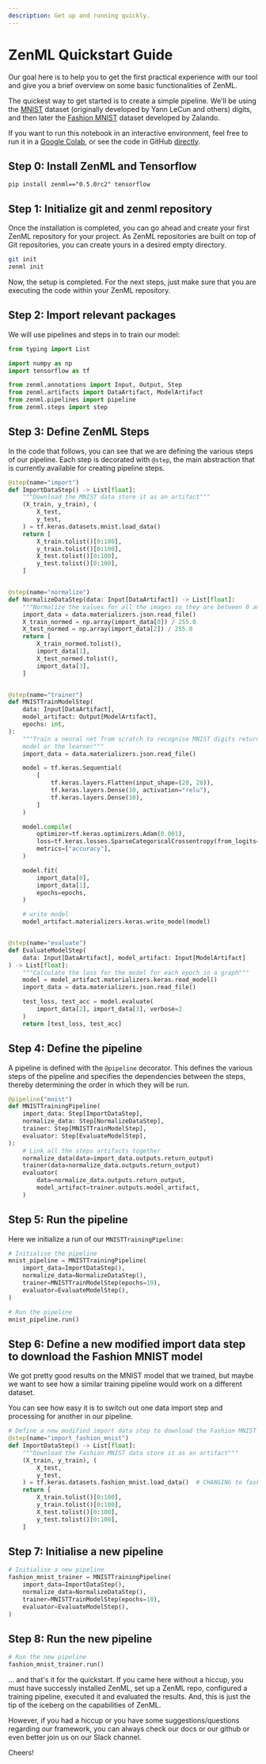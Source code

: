 ```yaml
---
description: Get up and running quickly.
---
```


# ZenML Quickstart Guide

Our goal here is to help you to get the first practical experience with our tool and give you a brief overview on some basic functionalities of ZenML.

The quickest way to get started is to create a simple pipeline. We'll be using the [MNIST](http://yann.lecun.com/exdb/mnist/) dataset \(originally developed by Yann LeCun and others\) digits, and then later the [Fashion MNIST](https://github.com/zalandoresearch/fashion-mnist) dataset developed by Zalando.

If you want to run this notebook in an interactive environment, feel free to run it in a [Google Colab](https://colab.research.google.com/github/zenml-io/zenml/blob/main/examples/quickstart/quickstart.ipynb), or see the code in GitHub [directly](https://github.com/zenml-io/zenml/tree/main/examples/quickstart).

## Step 0: Install ZenML and Tensorflow

```text
pip install zenml=="0.5.0rc2" tensorflow
```

## Step 1: Initialize git and zenml repository 

Once the installation is completed, you can go ahead and create your first ZenML repository for your project. As ZenML repositories are built on top of Git repositories, you can create yours in a desired empty directory.

```bash
git init
zenml init
```

Now, the setup is completed. For the next steps, just make sure that you are executing the code within your ZenML repository.

## Step 2: Import relevant packages

We will use pipelines and steps in to train our model:

```python
from typing import List

import numpy as np 
import tensorflow as tf

from zenml.annotations import Input, Output, Step
from zenml.artifacts import DataArtifact, ModelArtifact
from zenml.pipelines import pipeline
from zenml.steps import step
```

## Step 3: Define ZenML Steps

In the code that follows, you can see that we are defining the various steps of our pipeline. Each step is decorated with `@step`, the main abstraction that is currently available for creating pipeline steps.

```python
@step(name="import")
def ImportDataStep() -> List[float]:
    """Download the MNIST data store it as an artifact"""
    (X_train, y_train), (
        X_test,
        y_test,
    ) = tf.keras.datasets.mnist.load_data()
    return [
        X_train.tolist()[0:100],
        y_train.tolist()[0:100],
        X_test.tolist()[0:100],
        y_test.tolist()[0:100],
    ]


@step(name="normalize")
def NormalizeDataStep(data: Input[DataArtifact]) -> List[float]:
    """Normalize the values for all the images so they are between 0 and 1"""
    import_data = data.materializers.json.read_file()
    X_train_normed = np.array(import_data[0]) / 255.0
    X_test_normed = np.array(import_data[2]) / 255.0
    return [
        X_train_normed.tolist(),
        import_data[1],
        X_test_normed.tolist(),
        import_data[3],
    ]


@step(name="trainer")
def MNISTTrainModelStep(
    data: Input[DataArtifact],
    model_artifact: Output[ModelArtifact],
    epochs: int,
):
    """Train a neural net from scratch to recognise MNIST digits return our
    model or the learner"""
    import_data = data.materializers.json.read_file()

    model = tf.keras.Sequential(
        [
            tf.keras.layers.Flatten(input_shape=(28, 28)),
            tf.keras.layers.Dense(10, activation="relu"),
            tf.keras.layers.Dense(10),
        ]
    )

    model.compile(
        optimizer=tf.keras.optimizers.Adam(0.001),
        loss=tf.keras.losses.SparseCategoricalCrossentropy(from_logits=True),
        metrics=["accuracy"],
    )

    model.fit(
        import_data[0],
        import_data[1],
        epochs=epochs,
    )

    # write model
    model_artifact.materializers.keras.write_model(model)


@step(name="evaluate")
def EvaluateModelStep(
    data: Input[DataArtifact], model_artifact: Input[ModelArtifact]
) -> List[float]:
    """Calculate the loss for the model for each epoch in a graph"""
    model = model_artifact.materializers.keras.read_model()
    import_data = data.materializers.json.read_file()

    test_loss, test_acc = model.evaluate(
        import_data[2], import_data[3], verbose=2
    )
    return [test_loss, test_acc]
```

## Step 4: Define the pipeline

A pipeline is defined with the `@pipeline` decorator. This defines the various steps of the pipeline and specifies the dependencies between the steps, thereby determining the order in which they will be run.

```python
@pipeline("mnist")
def MNISTTrainingPipeline(
    import_data: Step[ImportDataStep],
    normalize_data: Step[NormalizeDataStep],
    trainer: Step[MNISTTrainModelStep],
    evaluator: Step[EvaluateModelStep],
):
    # Link all the steps artifacts together
    normalize_data(data=import_data.outputs.return_output)
    trainer(data=normalize_data.outputs.return_output)
    evaluator(
        data=normalize_data.outputs.return_output,
        model_artifact=trainer.outputs.model_artifact,
    )

```

## Step 5: Run the pipeline

Here we initialize a run of our `MNISTTrainingPipeline:`

```python
# Initialise the pipeline
mnist_pipeline = MNISTTrainingPipeline(
    import_data=ImportDataStep(),
    normalize_data=NormalizeDataStep(),
    trainer=MNISTTrainModelStep(epochs=10),
    evaluator=EvaluateModelStep(),
)

# Run the pipeline
mnist_pipeline.run()
```

## Step 6: Define a new modified import data step to download the Fashion MNIST model

We got pretty good results on the MNIST model that we trained, but maybe we want to see how a similar training pipeline would work on a different dataset.

You can see how easy it is to switch out one data import step and processing for another in our pipeline.

```python
# Define a new modified import data step to download the Fashion MNIST model
@step(name="import_fashion_mnist")
def ImportDataStep() -> List[float]:
    """Download the Fashion MNIST data store it as an artifact"""
    (X_train, y_train), (
        X_test,
        y_test,
    ) = tf.keras.datasets.fashion_mnist.load_data()  # CHANGING to fashion
    return [
        X_train.tolist()[0:100],
        y_train.tolist()[0:100],
        X_test.tolist()[0:100],
        y_test.tolist()[0:100],
    ]
```

## Step 7: Initialise a new pipeline

```python
# Initialise a new pipeline
fashion_mnist_trainer = MNISTTrainingPipeline(
    import_data=ImportDataStep(),
    normalize_data=NormalizeDataStep(),
    trainer=MNISTTrainModelStep(epochs=10),
    evaluator=EvaluateModelStep(),
)
```

## Step 8: Run the new pipeline

```python
# Run the new pipeline
fashion_mnist_trainer.run()
```

… and that's it for the quickstart. If you came here without a hiccup, you must have successly installed ZenML, set up a ZenML repo, configured a training pipeline, executed it and evaluated the results. And, this is just the tip of the iceberg on the capabilities of ZenML.

However, if you had a hiccup or you have some suggestions/questions regarding our framework, you can always check our docs or our github or even better join us on our Slack channel.

Cheers!

